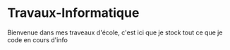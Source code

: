 # Travaux-Informatique

Bienvenue dans mes traveaux d'école, c'est ici que je stock tout ce que je code en cours d'info
